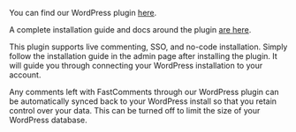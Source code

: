 You can find our WordPress plugin <a href="https://wordpress.org/plugins/fastcomments/" target="_blank">here</a>.

A complete installation guide and docs around the plugin [are here](/guide-installation-wordpress.html).

This plugin supports live commenting, SSO, and no-code installation. Simply follow the installation guide in the admin page
after installing the plugin. It will guide you through connecting your WordPress installation to your account.

Any comments left with FastComments through our WordPress plugin can be automatically synced back to your WordPress
install so that you retain control over your data. This can be turned off to limit the size of your WordPress database.
